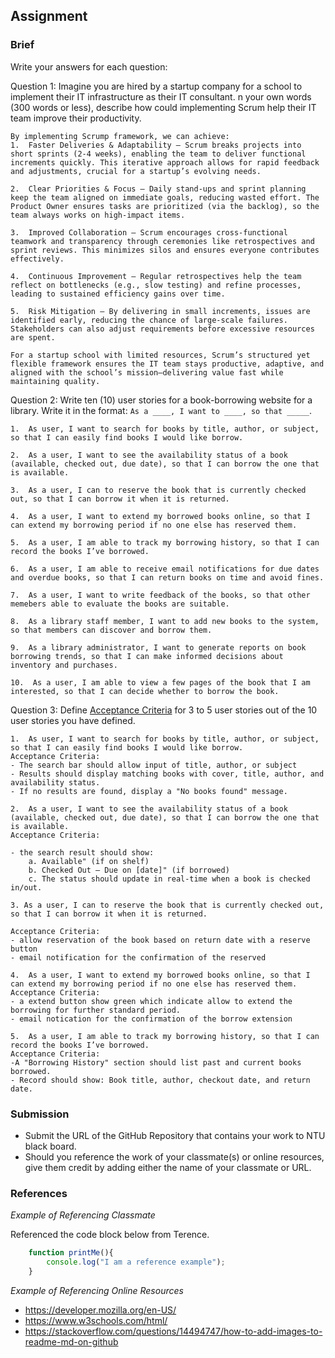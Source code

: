 ## Assignment

### Brief

Write your answers for each question:

Question 1:
Imagine you are hired by a startup company for a school to implement their IT infrastructure as their IT consultant. n your own words (300 words or less), describe how could implementing Scrum help their IT team improve their productivity.

```
By implementing Scrump framework, we can achieve: 
1.  Faster Deliveries & Adaptability – Scrum breaks projects into short sprints (2-4 weeks), enabling the team to deliver functional increments quickly. This iterative approach allows for rapid feedback and adjustments, crucial for a startup’s evolving needs.

2.  Clear Priorities & Focus – Daily stand-ups and sprint planning keep the team aligned on immediate goals, reducing wasted effort. The Product Owner ensures tasks are prioritized (via the backlog), so the team always works on high-impact items.

3.  Improved Collaboration – Scrum encourages cross-functional teamwork and transparency through ceremonies like retrospectives and sprint reviews. This minimizes silos and ensures everyone contributes effectively.

4.  Continuous Improvement – Regular retrospectives help the team reflect on bottlenecks (e.g., slow testing) and refine processes, leading to sustained efficiency gains over time.

5.  Risk Mitigation – By delivering in small increments, issues are identified early, reducing the chance of large-scale failures. Stakeholders can also adjust requirements before excessive resources are spent.

For a startup school with limited resources, Scrum’s structured yet flexible framework ensures the IT team stays productive, adaptive, and aligned with the school’s mission—delivering value fast while maintaining quality.
```

Question 2:
Write ten (10) user stories for a book-borrowing website for a library. Write it in the format: `As a ____, I want to ____, so that _____`.

```
1.  As user, I want to search for books by title, author, or subject, so that I can easily find books I would like borrow.

2.  As a user, I want to see the availability status of a book (available, checked out, due date), so that I can borrow the one that is available. 

3.  As a user, I can to reserve the book that is currently checked out, so that I can borrow it when it is returned.

4.  As a user, I want to extend my borrowed books online, so that I can extend my borrowing period if no one else has reserved them.

5.  As a user, I am able to track my borrowing history, so that I can record the books I’ve borrowed.

6.  As a user, I am able to receive email notifications for due dates and overdue books, so that I can return books on time and avoid fines.

7.  As a user, I want to write feedback of the books, so that other memebers able to evaluate the books are suitable.

8.  As a library staff member, I want to add new books to the system, so that members can discover and borrow them.

9.  As a library administrator, I want to generate reports on book borrowing trends, so that I can make informed decisions about inventory and purchases.

10.  As a user, I am able to view a few pages of the book that I am interested, so that I can decide whether to borrow the book.
```

Question 3: 
Define [Acceptance Criteria](https://resources.scrumalliance.org/Article/need-know-acceptance-criteria) for 3 to 5 user stories out of the 10 user stories you have defined.

```
1.  As user, I want to search for books by title, author, or subject, so that I can easily find books I would like borrow.
Acceptance Criteria:
- The search bar should allow input of title, author, or subject
- Results should display matching books with cover, title, author, and availability status.
- If no results are found, display a "No books found" message.

2.  As a user, I want to see the availability status of a book (available, checked out, due date), so that I can borrow the one that is available.
Acceptance Criteria:

- the search result should show:
    a. Available" (if on shelf)
    b. Checked Out – Due on [date]" (if borrowed)
    c. The status should update in real-time when a book is checked in/out.

3. As a user, I can to reserve the book that is currently checked out, so that I can borrow it when it is returned.

Acceptance Criteria:
- allow reservation of the book based on return date with a reserve button
- email notification for the confirmation of the reserved

4.  As a user, I want to extend my borrowed books online, so that I can extend my borrowing period if no one else has reserved them.
Acceptance Criteria:
- a extend button show green which indicate allow to extend the borrowing for further standard period.
- email notication for the confirmation of the borrow extension

5.  As a user, I am able to track my borrowing history, so that I can record the books I’ve borrowed.
Acceptance Criteria:
-A "Borrowing History" section should list past and current books borrowed.
- Record should show: Book title, author, checkout date, and return date.

```


### Submission 

- Submit the URL of the GitHub Repository that contains your work to NTU black board.
- Should you reference the work of your classmate(s) or online resources, give them credit by adding either the name of your classmate or URL. 


### References

_Example of Referencing Classmate_

Referenced the code block below from Terence.
```js
    function printMe(){
        console.log("I am a reference example");
    }
```

_Example of Referencing Online Resources_

- https://developer.mozilla.org/en-US/
- https://www.w3schools.com/html/
- https://stackoverflow.com/questions/14494747/how-to-add-images-to-readme-md-on-github

